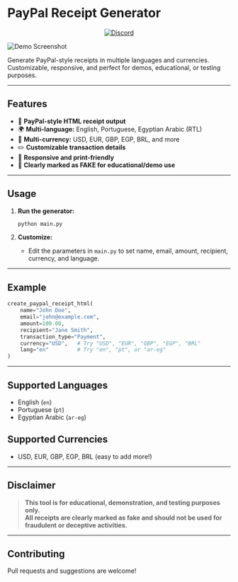 # PayPal Receipt Generator
<div style align="center">
   
[![Discord](https://img.shields.io/discord/1107726482224197642?label=discord&color=9089DA&logo=discord&style=for-the-badge)](https://discord.gg/nAa5PyxubF)

</div>

![Demo Screenshot](assets/demo.png)

Generate PayPal-style receipts in multiple languages and currencies.  
Customizable, responsive, and perfect for demos, educational, or testing purposes.

---

## Features

- 🧾 **PayPal-style HTML receipt output**
- 🌍 **Multi-language:** English, Portuguese, Egyptian Arabic (RTL)
- 💱 **Multi-currency:** USD, EUR, GBP, EGP, BRL, and more
- ✏️ **Customizable transaction details**
- 📱 **Responsive and print-friendly**
- 🚨 **Clearly marked as FAKE for educational/demo use**

---

## Usage

1. **Run the generator:**
   ```bash
   python main.py
   ```

2. **Customize:**
   - Edit the parameters in `main.py` to set name, email, amount, recipient, currency, and language.

---

## Example

```python
create_paypal_receipt_html(
    name="John Doe",
    email="john@example.com",
    amount=100.00,
    recipient="Jane Smith",
    transaction_type="Payment",
    currency="USD",   # Try "USD", "EUR", "GBP", "EGP", "BRL"
    lang="en"         # Try "en", "pt", or "ar-eg"
)
```

---

## Supported Languages

- English (`en`)
- Portuguese (`pt`)
- Egyptian Arabic (`ar-eg`)

## Supported Currencies

- USD, EUR, GBP, EGP, BRL (easy to add more!)

---

## Disclaimer

> **This tool is for educational, demonstration, and testing purposes only.  
> All receipts are clearly marked as fake and should not be used for fraudulent or deceptive activities.**

---

## Contributing

Pull requests and suggestions are welcome! 
